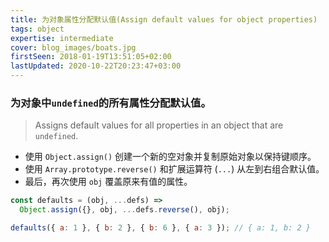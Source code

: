 ```yaml
---
title: 为对象属性分配默认值(Assign default values for object properties)
tags: object
expertise: intermediate
cover: blog_images/boats.jpg
firstSeen: 2018-01-19T13:51:05+02:00
lastUpdated: 2020-10-22T20:23:47+03:00
---
```


### 为对象中`undefined`的所有属性分配默认值。
> Assigns default values for all properties in an object that are `undefined`.

- 使用 `Object.assign()` 创建一个新的空对象并复制原始对象以保持键顺序。
- 使用 `Array.prototype.reverse()` 和扩展运算符 (`...`) 从左到右组合默认值。
- 最后，再次使用 `obj` 覆盖原来有值的属性。

```js
const defaults = (obj, ...defs) =>
  Object.assign({}, obj, ...defs.reverse(), obj);
```

```js
defaults({ a: 1 }, { b: 2 }, { b: 6 }, { a: 3 }); // { a: 1, b: 2 }
```
